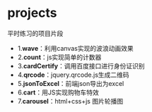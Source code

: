 # projects
平时练习的项目片段
- 1.**wave**：利用canvas实现的波浪动画效果
- 2.**count**：js实现简单的计数器
- 3.**cardCertify**：调用百度接口进行身份证识别
- 4.**qrcode**：jquery.qrcode.js生成二维码
- 5.**jsonToExcel**：前端json导出为excel
- 6.**cart**：用JS实现购物车特效
- 7.**carousel**：html+css+js 图片轮播图
